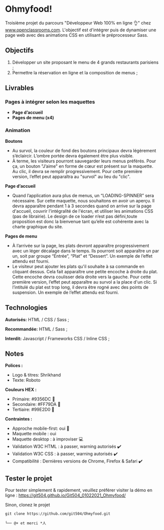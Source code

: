 # Ohmyfood!

Troisième projet du parcours "Développeur Web 100% en ligne 👌" chez www.openclassrooms.com. L'objectif est d'intégrer puis de dynamiser une page web avec des animations CSS en utilisant le préprocesseur Sass.

## Objectifs

1. Développer un site proposant le menu de 4 grands restaurants parisiens ;
2. Permettre la réservation en ligne et la composition de menus ;

## Livrables

### Pages à intégrer selon les maquettes

- **Page d’accueil**
- **Pages de menu (x4)**

### Animation

**Boutons**
- Au survol, la couleur de fond des boutons principaux devra légèrement s’éclaircir. L’ombre portée devra également être plus visible.
- À terme, les visiteurs pourront sauvegarder leurs menus préférés. Pour ça, un bouton "J’aime" en forme de cœur est présent sur la maquette. Au clic, il devra se remplir progressivement. Pour cette première version, l’effet peut apparaîtra au "survol" au lieu du "clic".

**Page d’accueil**
- Quand l’application aura plus de menus, un “LOADING-SPINNER” sera nécessaire. Sur cette maquette, nous souhaitons en avoir un aperçu. Il devra apparaître pendant 1 à 3 secondes quand on arrive sur la page d'accueil, couvrir l'intégralité de l'écran, et utiliser les animations CSS (pas de librairie). Le design de ce loader n’est pas défini,toute proposition est donc la bienvenue tant qu’elle est cohérente avec la charte graphique du site.

**Pages de menu**
- À l’arrivée sur la page, les plats devront apparaître progressivement avec un léger décalage dans le temps. Ils pourront soit apparaître un par un, soit par groupe “Entrée”, “Plat” et “Dessert”. Un exemple de l’effet attendu est fourni.
- Le visiteur peut ajouter les plats qu'il souhaite à sa commande en cliquant dessus. Cela fait apparaître une petite encoche à droite du plat. Cette encoche devra coulisser dela droite vers la gauche. Pour cette première version, l’effet peut apparaître au survol a la place d'un clic. Si l’intitulé du plat est trop long, il devra être rogné avec des points de suspension. Un exemple de l’effet attendu est fourni.

## Technologies

**Autorisés:** HTML / CSS / Sass ;

**Recommandée:** HTML / Sass ;

**Interdit:** Javascript / Frameworks CSS / Inline CSS ;

## Notes

**Polices :**
- Logo & titres: Shrikhand
- Texte: Roboto

**Couleurs HEX :**
- Primaire: #9356DC 🎨
- Secondaire: #FF79DA 🎨
- Tertiaire: #99E2D0 🎨

**Contraintes :**
- Approche mobile-first: oui 📱
- Maquette mobile : oui
- Maquette desktop : à improviser 💻
- Validation W3C HTML : à passer, warning autorisés ✔️
- Validation W3C CSS : à passer, warning autorisés ✔️
- Compatibilité : Dernières versions de Chrome, Firefox & Safari ✔️

## Tester le projet

Pour tester simplement & rapidement, veuillez préférer visiter la démo en ligne : https://git504.github.io/Git504_01022021_Ohmyfood/

Sinon, clonez le projet
```terminal
git clone https://github.com/git504/Ohmyfood.git
```
```terminal
└── @+ et merci *人
```